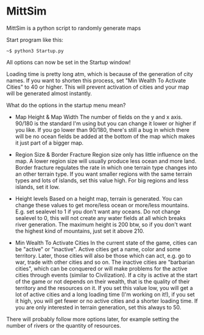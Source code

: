 # MittSim

MittSim is a python script to randomly generate maps

Start program like this:

```
~$ python3 Startup.py
```

All options can now be set in the Startup window!

Loading time is pretty long atm, which is because of the generation of
city names. If you want to shorten this process, set "Min Wealth To
Activate Cities" to 40 or higher. This will prevent activation of cities
and your map will be generated almost instantly.

What do the options in the startup menu mean?

- Map Height & Map Width
The number of fields on the y and x axis. 90/180 is the standard I'm using
but you can change it lower or higher if you like. If you go lower than
90/180, there's still a bug in which there will be no ocean fields be
added at the bottom of the map which makes it just part of a bigger map.

- Region Size & Border Fracture
Region size only has little influence on the map. A lower region size will usually
produce less ocean and more land. Border fracture regulates the rate
in which one terrain type changes into an other terrain type. 
If you want smaller regions with the same terrain types and lots of islands,
set this value high. For big regions and less islands, set it low.

- Height levels
Based on a height map, terrain is generated. You can change these values
to get more/less ocean or more/less mountains. E.g. set sealevel to 1 if
you don't want any oceans. Do not change sealevel to 0, this
will not create any water fields at all which breaks river generation.
The maximum height is 200 btw, so if you don't want the highest kind of mountains,
just set it above 210.

- Min Wealth To Activate Cities
In the current state of the game, cities can be "active" or "inactive".
Active cities get a name, color and some territory. Later, those cities will
also be those which can act, e.g. go to war, trade with other cities and so on.
The inactive cities are "barbarian cities", which can be conquered or will
make problems for the active cities through events (similar to Civilization).
If a city is active at the start of the game or not depends on their wealth,
that is the quality of their territory and the resources on it. 
If you set this value low, you will get a lot of active cities and a long loading
time (I'm working on it!), if you set it high, you will get fewer or no 
active cities and a shorter loading time. 
If you are only interested in terrain generation, set this always to 50.

There will probably follow more options later, for example setting the number
of rivers or the quantity of resources.
